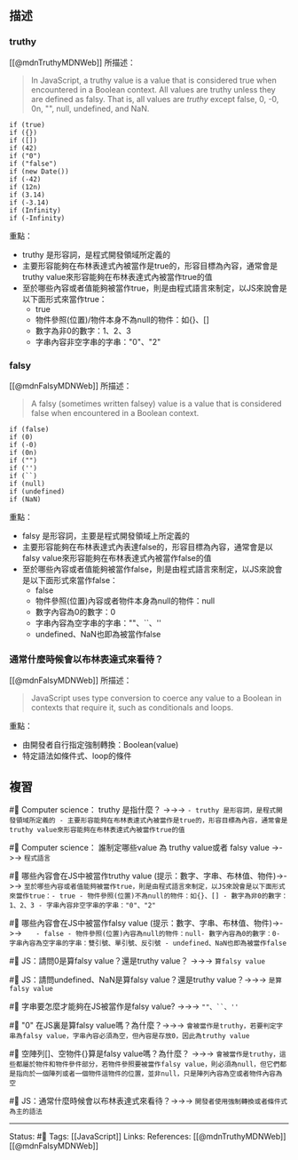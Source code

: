 ## 描述



### truthy

[[@mdnTruthyMDNWeb]] 所描述：
> In JavaScript, a truthy value is a value that is considered true when encountered in a Boolean context. All values are truthy unless they are defined as falsy. That is, all values are _truthy_ except false, 0, -0, 0n, "", null, undefined, and NaN.

```
if (true)
if ({})
if ([])
if (42)
if ("0")
if ("false")
if (new Date())
if (-42)
if (12n)
if (3.14)
if (-3.14)
if (Infinity)
if (-Infinity)
```


重點：
- truthy 是形容詞，是程式開發領域所定義的
- 主要形容能夠在布林表達式內被當作是true的，形容目標為內容，通常會是truthy value來形容能夠在布林表達式內被當作true的值
- 至於哪些內容或者值能夠被當作true，則是由程式語言來制定，以JS來說會是以下面形式來當作true：
	- true
	- 物件參照(位置)/物件本身不為null的物件：如{}、[]
	- 數字為非0的數字：1、2、3
	- 字串內容非空字串的字串："0"、"2"


### falsy

[[@mdnFalsyMDNWeb]] 所描述：
> A falsy (sometimes written falsey) value is a value that is considered false when encountered in a Boolean context.

```
if (false)
if (0)
if (-0)
if (0n)
if ("")
if ('')
if (``)
if (null)
if (undefined)
if (NaN)
```

重點：
- falsy 是形容詞，主要是程式開發領域上所定義的
- 主要形容能夠在布林表達式內表達false的，形容目標為內容，通常會是以falsy value來形容能夠在布林表達式內被當作false的值
- 至於哪些內容或者值能夠被當作false，則是由程式語言來制定，以JS來說會是以下面形式來當作false：
	- false
	- 物件參照(位置)內容或者物件本身為null的物件：null
	- 數字內容為0的數字：0
	- 字串內容為空字串的字串：""、\`\`、''
	- undefined、NaN也即為被當作false

### 通常什麼時候會以布林表達式來看待？
[[@mdnFalsyMDNWeb]] 所描述：
> JavaScript uses type conversion to coerce any value to a Boolean in contexts that require it, such as conditionals and loops.

重點：
- 由開發者自行指定強制轉換：Boolean(value)
- 特定語法如條件式、loop的條件

## 複習
#🧠 Computer science： truthy 是指什麼？ ->->-> `- truthy 是形容詞，是程式開發領域所定義的 - 主要形容能夠在布林表達式內被當作是true的，形容目標為內容，通常會是truthy value來形容能夠在布林表達式內被當作true的值`
<!--SR:!2022-07-05,9,250-->

#🧠 Computer science： 誰制定哪些value 為 truthy value或者 falsy value ->->-> `程式語言`
<!--SR:!2022-07-04,8,250-->


#🧠 哪些內容會在JS中被當作truthy value (提示：數字、字串、布林值、物件)->->-> `至於哪些內容或者值能夠被當作true，則是由程式語言來制定，以JS來說會是以下面形式來當作true：- true - 物件參照(位置)不為null的物件：如{}、[] - 數字為非0的數字：1、2、3 - 字串內容非空字串的字串："0"、"2"`
<!--SR:!2022-07-04,8,250-->


#🧠  哪些內容會在JS中被當作falsy value (提示：數字、字串、布林值、物件)->->-> `	- false - 物件參照(位置)內容為null的物件：null- 數字內容為0的數字：0- 字串內容為空字串的字串：雙引號、單引號、反引號 - undefined、NaN也即為被當作false`
<!--SR:!2022-07-06,10,250-->


#🧠 JS：請問0是算falsy value？還是truthy value？ ->->-> `算falsy value`
<!--SR:!2022-07-06,10,250-->

#🧠 JS：請問undefined、NaN是算falsy value？還是truthy value？->->-> `是算falsy value`
<!--SR:!2022-07-05,9,250-->

#🧠 字串要怎麼才能夠在JS被當作是falsy value? ->->-> `""、``、''`
<!--SR:!2022-07-05,9,250-->

#🧠 "0" 在JS裏是算falsy value嗎？為什麼？->->-> `會被當作是truthy，若要判定字串為falsy value，字串內容必須為空，但內容是存放0，因此為truthy value`
<!--SR:!2022-07-22,19,250-->

#🧠 空陣列[]、空物件{}算是falsy value嗎？為什麼？ ->->-> `會被當作是truthy，這些都屬於物件和物件參件部分，若物件參照要被當作falsy value，則必須為null，但它們都是指向於一個陣列或者一個物件這物件的位置，並非null，只是陣列內容為空或者物件內容為空`
<!--SR:!2022-07-17,15,250-->


#🧠 JS：通常什麼時候會以布林表達式來看待？->->-> `開發者使用強制轉換或者條件式為主的語法`
<!--SR:!2022-07-06,10,250-->


---
Status: #🌱 
Tags: 
[[JavaScript]]
Links:
References:
[[@mdnTruthyMDNWeb]]
[[@mdnFalsyMDNWeb]]